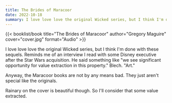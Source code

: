 ```yaml
---
title: The Brides of Maracoor
date: 2022-10-18
summary: I love love love the original Wicked series, but I think I'm done with these sequels…
---
```


{{< booklist/book
title="The Brides of Maracoor"
author="Gregory Maguire"
cover="cover.jpg"
format="Audio" >}}

I love love love the original Wicked series, but I think I'm done with these sequels. Reminds me of an interview I read with some Disney executive after the Star Wars acquisition. He said something like "we see significant opportunity for value extraction in this property." Blech. "Art."

Anyway, the Maracoor books are not by any means bad. They just aren't special like the originals.

Rainary on the cover is beautiful though. So I'll consider that some value extracted.